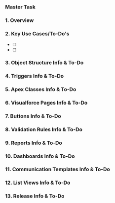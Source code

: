 <!---  Issue Template: No need to edit/update comments -->
### Master Task
<!--- Specify Master Task by start typing # -->


### 1. Overview
<!--- If you're describing a bug, tell us what should happen -->
<!--- If you're suggesting a change/improvement, tell us how it should work -->

### 2. Key Use Cases/To-Do's
- [ ] <!--- Provide a general summary of the issue in the Title above -->
- [ ] <!--- Provide a general summary of the issue in the Title above -->

### 3. Object Structure Info & To-Do

### 4. Triggers Info & To-Do

### 5. Apex Classes Info & To-Do

### 6. Visualforce Pages Info & To-Do

### 7. Buttons Info & To-Do

### 8. Validation Rules Info & To-Do

### 9. Reports Info & To-Do

### 10. Dashboards Info & To-Do

### 11. Communication Templates Info & To-Do

### 12. List Views Info & To-Do

### 13. Release Info & To-Do
<!--- Provide a general summary of the Release -->
